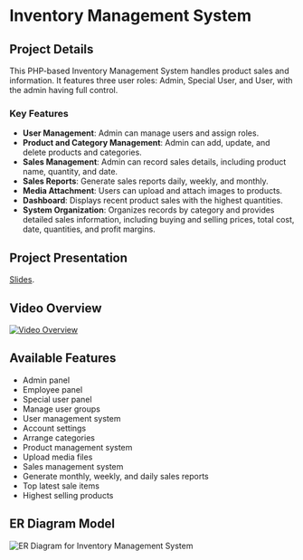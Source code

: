 # Inventory Management System

## Project Details
This PHP-based Inventory Management System handles product sales and information. It features three user roles: Admin, Special User, and User, with the admin having full control.

### Key Features
- **User Management**: Admin can manage users and assign roles.
- **Product and Category Management**: Admin can add, update, and delete products and categories.
- **Sales Management**: Admin can record sales details, including product name, quantity, and date.
- **Sales Reports**: Generate sales reports daily, weekly, and monthly.
- **Media Attachment**: Users can upload and attach images to products.
- **Dashboard**: Displays recent product sales with the highest quantities.
- **System Organization**: Organizes records by category and provides detailed sales information, including buying and selling prices, total cost, date, quantities, and profit margins.

## Project Presentation
 [Slides](https://gamma.app/docs/Inventory-Management-System-ssv9pivp27zr3fc).

## Video Overview
[![Video Overview](https://img.youtube.com/vi/YOUR_YOUTUBE_VIDEO_ID/0.jpg)](https://www.youtube.com/watch?v=YOUR_YOUTUBE_VIDEO_ID)

## Available Features
- Admin panel
- Employee panel
- Special user panel
- Manage user groups
- User management system
- Account settings
- Arrange categories
- Product management system
- Upload media files
- Sales management system
- Generate monthly, weekly, and daily sales reports
- Top latest sale items
- Highest selling products

## ER Diagram Model
![ER Diagram for Inventory Management System](https://postimg.cc/zVxYBMmY)

